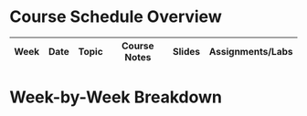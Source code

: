 # Course Schedule Overview

<table id="course-table">
    <thead>
        <tr>
            <th>Week</th>
            <th>Date</th>
            <th>Topic</th>
            <th>Course Notes</th>
            <th>Slides</th>
            <th>Assignments/Labs</th>
        </tr>
    </thead>
    <tbody>
    </tbody>
</table>

# Week-by-Week Breakdown

<div id="week-details"></div>

<script>
    const schedule = [
        {
            week: 1,
            date: "May 6 + May 9",
            topic: "Syllabus + Introduction",
            courseNotes: "",
            slides: "Slides",
            assignments: "Assignment 1 Due: May 13"
        },
        {
            week: 2,
            date: "May 13 + May 16",
            topic: "Intro to WWW + HTML",
            courseNotes: "Part 1: Intro to WWW; Part 2: Intro to HTML",
            slides: "Slides",
            assignments: "Lab 1 Due: May 20"
        },
        {
            week: 3,
            date: "May 20 + May 23",
            topic: "No Class",
            courseNotes: "",
            slides: "",
            assignments: "Assignment 2 Due: May 27"
        },
        {
            week: 4,
            date: "May 27 + May 30",
            topic: "HTML Basics",
            courseNotes: "",
            slides: "",
            assignments: "Lab 2 Due: Jun 3"
        },
        {
            week: 5,
            date: "Jun 3 + Jun 6",
            topic: "More HTML",
            courseNotes: "",
            slides: "",
            assignments: "Assignment 3 Due: Jun 10"
        },
        {
            week: 6,
            date: "Jun 10 + Jun 13",
            topic: "Quiz #1 (In-class, no lecture)",
            courseNotes: "",
            slides: "",
            assignments: "Lab 3 Due: Jun 17"
        },
        {
            week: 7,
            date: "Jun 17 + Jun 20",
            topic: "CSS Basics",
            courseNotes: "",
            slides: "",
            assignments: "Assignment 4 Due: Jun 24"
        },
        {
            week: 8,
            date: "Jun 24 + Jun 27",
            topic: "Advanced CSS + Box Layout",
            courseNotes: "",
            slides: "",
            assignments: "Lab 4 Due: Jul 1"
        },
        {
            week: 9,
            date: "Jul 1 + Jul 4",
            topic: "No Class",
            courseNotes: "",
            slides: "",
            assignments: "Assignment 5 Due: Jul 8"
        },
        {
            week: 10,
            date: "Jul 8 + Jul 11",
            topic: "Quiz #2 (In-class, no lecture)",
            courseNotes: "",
            slides: "",
            assignments: "Lab 5 Due: Jul 15"
        },
        {
            week: 11,
            date: "Jul 15 + Jul 18",
            topic: "CSS Page Layout + HTML Tables",
            courseNotes: "",
            slides: "",
            assignments: "Assignment 6 Due: Jul 22"
        }
    ];

    document.addEventListener('DOMContentLoaded', function() {
        const tableBody = document.getElementById('course-table').getElementsByTagName('tbody')[0];
        const weekDetailsDiv = document.getElementById('week-details');

        schedule.forEach(week => {
            // Add row to the table
            const row = tableBody.insertRow();
            row.innerHTML = `
                <td>${week.week}</td>
                <td>${week.date}</td>
                <td>${week.topic}</td>
                <td>${week.courseNotes ? week.courseNotes.replace(/;/g, ', ') : ''}</td>
                <td>${week.slides ? `<a href="#">${week.slides}</a>` : ''}</td>
                <td>${week.assignments}</td>
            `;

            // Add week detail section
            const weekDetail = document.createElement('div');
            weekDetail.classList.add('week-detail');
            weekDetail.innerHTML = `
                <h3>Week ${week.week}: ${week.date}</h3>
                <p><strong>Topic:</strong> ${week.topic}</p>
                ${week.slides ? `<p><strong>Slides:</strong> <a href="#">${week.slides}</a></p>` : ''}
                ${week.courseNotes ? `<p><strong>Course Notes:</strong> ${week.courseNotes.replace(/;/g, ', ')}</p>` : ''}
                <p><strong>${week.assignments}</strong></p>
            `;
            weekDetailsDiv.appendChild(weekDetail);
        });
    });
</script>
